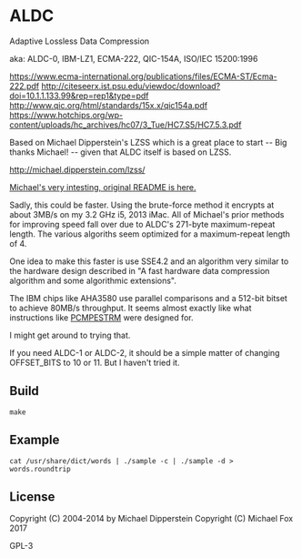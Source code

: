 
ALDC
=====

Adaptive Lossless Data Compression

aka: ALDC-0, IBM-LZ1, ECMA-222, QIC-154A, ISO/IEC 15200:1996

https://www.ecma-international.org/publications/files/ECMA-ST/Ecma-222.pdf
http://citeseerx.ist.psu.edu/viewdoc/download?doi=10.1.1.133.99&rep=rep1&type=pdf
http://www.qic.org/html/standards/15x.x/qic154a.pdf
https://www.hotchips.org/wp-content/uploads/hc_archives/hc07/3_Tue/HC7.S5/HC7.5.3.pdf

Based on Michael Dipperstein's LZSS which is a great place to start -- Big thanks Michael! -- given that ALDC itself is based on LZSS.

http://michael.dipperstein.com/lzss/

[Michael's very intesting, original README is here.](../blob/master/README.orig)

Sadly, this could be faster. Using the brute-force method it encrypts at about 3MB/s on my 3.2 GHz i5, 2013 iMac. All of Michael's prior methods for improving speed fall over due to ALDC's 271-byte maximum-repeat length. The various algoriths seem optimized for a maximum-repeat length of 4.

One idea to make this faster is use SSE4.2 and an algorithm very similar to the hardware design described in "A fast hardware data compression algorithm and some algorithmic extensions".

The IBM chips like AHA3580 use parallel comparisons and a 512-bit bitset to achieve 80MB/s throughput. It seems almost exactly like what instructions like [PCMPESTRM](http://www.felixcloutier.com/x86/PCMPESTRM.html) were designed for.

I might get around to trying that.

If you need ALDC-1 or ALDC-2, it should be a simple matter of changing OFFSET_BITS to 10 or 11. But I haven't tried it. 


Build
------

    make


Example
---------

    cat /usr/share/dict/words | ./sample -c | ./sample -d > words.roundtrip


License
---------
Copyright (C) 2004-2014 by Michael Dipperstein
Copyright (C) Michael Fox 2017

GPL-3
